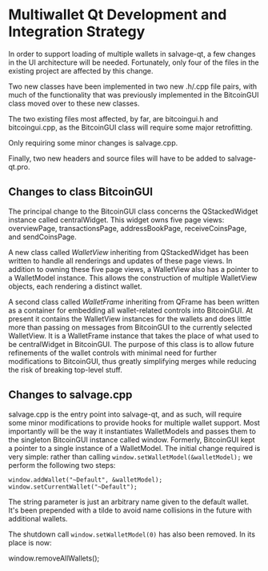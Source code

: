 # Multiwallet Qt Development and Integration Strategy

In order to support loading of multiple wallets in salvage-qt, a few changes in
the UI architecture will be needed. Fortunately, only four of the files in the
existing project are affected by this change.

Two new classes have been implemented in two new .h/.cpp file pairs, with much
of the functionality that was previously implemented in the BitcoinGUI class
moved over to these new classes.

The two existing files most affected, by far, are bitcoingui.h and
bitcoingui.cpp, as the BitcoinGUI class will require some major retrofitting.

Only requiring some minor changes is salvage.cpp.

Finally, two new headers and source files will have to be added to
salvage-qt.pro.

## Changes to class BitcoinGUI

The principal change to the BitcoinGUI class concerns the QStackedWidget
instance called centralWidget. This widget owns five page views: overviewPage,
transactionsPage, addressBookPage, receiveCoinsPage, and sendCoinsPage.

A new class called *WalletView* inheriting from QStackedWidget has been written
to handle all renderings and updates of these page views. In addition to owning
these five page views, a WalletView also has a pointer to a WalletModel
instance. This allows the construction of multiple WalletView objects, each
rendering a distinct wallet.

A second class called *WalletFrame* inheriting from QFrame has been written as
a container for embedding all wallet-related controls into BitcoinGUI. At
present it contains the WalletView instances for the wallets and does little
more than passing on messages from BitcoinGUI to the currently selected
WalletView. It is a WalletFrame instance that takes the place of what used to
be centralWidget in BitcoinGUI. The purpose of this class is to allow future
refinements of the wallet controls with minimal need for further modifications
to BitcoinGUI, thus greatly simplifying merges while reducing the risk of
breaking top-level stuff.

## Changes to salvage.cpp

salvage.cpp is the entry point into salvage-qt, and as such, will require some
minor modifications to provide hooks for multiple wallet support. Most
importantly will be the way it instantiates WalletModels and passes them to the
singleton BitcoinGUI instance called window. Formerly, BitcoinGUI kept a
pointer to a single instance of a WalletModel. The initial change required is
very simple: rather than calling `window.setWalletModel(&walletModel);` we
perform the following two steps:

```
window.addWallet("~Default", &walletModel);
window.setCurrentWallet("~Default");
```

The string parameter is just an arbitrary name given to the default wallet.
It's been prepended with a tilde to avoid name collisions in the future with
additional wallets.

The shutdown call `window.setWalletModel(0)` has also been removed. In its
place is now:

window.removeAllWallets();
